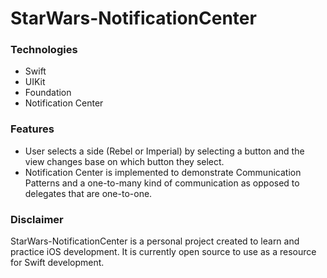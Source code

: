 # StarWars-NotificationCenter

### Technologies
* Swift 
* UIKit
* Foundation
* Notification Center

### Features
* User selects a side (Rebel or Imperial) by selecting a button and the view changes base on which button they select.
* Notification Center is implemented to demonstrate Communication Patterns and a one-to-many kind of communication as opposed to delegates that are one-to-one. 

### Disclaimer
StarWars-NotificationCenter is a personal project created to learn and practice iOS development. It is currently open source to use as a resource for Swift development.
